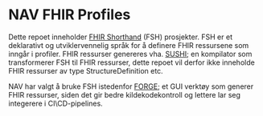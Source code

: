 # NAV FHIR Profiles
Dette repoet inneholder [FHIR Shorthand](https://build.fhir.org/ig/HL7/fhir-shorthand/) (FSH) prosjekter. FSH er et deklarativt og utviklervennelig språk for å definere FHIR ressursene som inngår i profiler. FHIR ressurser genereres vha. [SUSHI](https://github.com/FHIR/sushi); en kompilator som transformerer FSH til FHIR ressurser, dette repoet vil derfor ikke inneholde FHIR ressurser av type StructureDefinition etc.

NAV har valgt å bruke FSH istedenfor [FORGE](https://fire.ly/products/forge/); et GUI verktøy som generer FHIR ressurser, siden det gir bedre kildekodekontroll og lettere lar seg integerere i CI\CD-pipelines.
